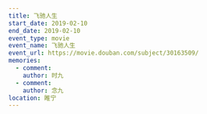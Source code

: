 ```yaml
---
title: 飞驰人生
start_date: 2019-02-10
end_date: 2019-02-10
event_type: movie
event_name: 飞驰人生
event_url: https://movie.douban.com/subject/30163509/
memories:
  - comment: 
    author: 时九
  - comment: 
    author: 念九  
location: 睢宁
---
```

